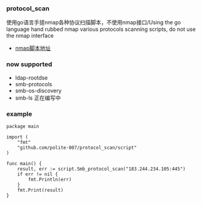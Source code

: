 ### protocol_scan
使用go语言手搓nmap各种协议扫描脚本，不使用nmap接口/Using the go language hand rubbed nmap various protocols scanning scripts, do not use the nmap interface
* [nmap脚本地址](https://nmap.org/nsedoc/scripts)
### now supported
* ldap-rootdse
* smb-protocols
* smb-os-discovery 
* smb-ls 正在编写中


### example
```
package main

import (
	"fmt"
	"github.com/polite-007/protocol_scan/script"
)

func main() {
	result, err := script.Smb_protocol_scan("183.244.234.105:445")
	if err != nil {
		fmt.Println(err)
	}
	fmt.Print(result)
}

```
